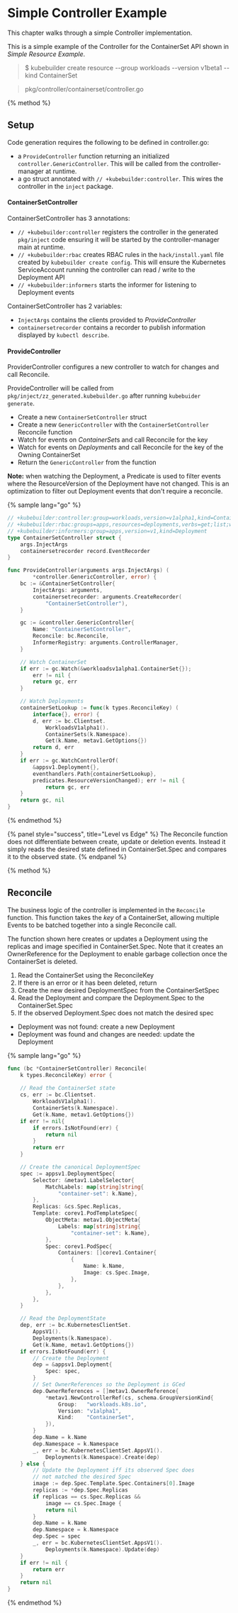 # Simple Controller Example

This chapter walks through a simple Controller implementation.

This is a simple example of the Controller for the ContainerSet API shown in *Simple Resource Example*.

> $ kubebuilder create resource --group workloads --version v1beta1 --kind ContainerSet

> pkg/controller/containerset/controller.go

{% method %}
## Setup

Code generation requires the following to be defined in controller.go:
 
- a `ProvideController` function returning an initialized `controller.GenericController`.  This
  will be called from the controller-manager at runtime.
- a go struct annotated with `// +kubebuilder:controller`.  This wires the controller in the `inject` package.

#### ContainerSetController

ContainerSetController has 3 annotations:

- `// +kubebuilder:controller` registers the controller in the generated `pkg/inject` code ensuring it will be
  started by the controller-manager main at runtime.
- `// +kubebuilder:rbac` creates RBAC rules in the `hack/install.yaml` file created by `kubebuilder create config`.
  This will ensure the Kubernetes ServiceAccount running the controller can read / write to the Deployment API
- `// +kubebuilder:informers` starts the informer for listening to Deployment events

ContainerSetController has 2 variables:

- `InjectArgs` contains the clients provided to *ProvideController*
- `containersetrecorder` contains a recorder to publish information displayed by `kubectl describe`.

#### ProvideController

ProviderController configures a new controller to watch for changes and call Reconcile.

ProvideController will be called from `pkg/inject/zz_generated.kubebuilder.go` after running `kubebuider generate`.

- Create a new `ContainerSetController` struct
- Create a new `GenericController` with the `ContainerSetController` Reconcile function
- Watch for events on *ContainerSet*s and call Reconcile for the key
- Watch for events on *Deployment*s and call Reconcile for the key of the Owning ContainerSet
- Return the `GenericController` from the function

**Note:** when watching the Deployment, a Predicate is used to filter events where the
ResourceVersion of the Deployment have not changed.  This is an optimization to filter
out Deployment events that don't require a reconcile.

{% sample lang="go" %}
```go
// +kubebuilder:controller:group=workloads,version=v1alpha1,kind=ContainerSet,resource=containersets
// +kubebuilder:rbac:groups=apps,resources=deployments,verbs=get;list;watch;create;update;patch;delete
// +kubebuilder:informers:group=apps,version=v1,kind=Deployment
type ContainerSetController struct {
	args.InjectArgs
    containersetrecorder record.EventRecorder
}

func ProvideController(arguments args.InjectArgs) (
	    *controller.GenericController, error) {
    bc := &ContainerSetController{
		InjectArgs: arguments,
        containersetrecorder: arguments.CreateRecorder(
        	"ContainerSetController"),
    }

    gc := &controller.GenericController{
        Name: "ContainerSetController",
        Reconcile: bc.Reconcile,
        InformerRegistry: arguments.ControllerManager,
    }

    // Watch ContainerSet
    if err := gc.Watch(&workloadsv1alpha1.ContainerSet{});
        err != nil {
        return gc, err
    }

    // Watch Deployments
    containerSetLookup := func(k types.ReconcileKey) (
    	interface{}, error) {
        d, err := bc.Clientset.
        	WorkloadsV1alpha1().
        	ContainerSets(k.Namespace).
        	Get(k.Name, metav1.GetOptions{})
        return d, err
    }
    if err := gc.WatchControllerOf(
    	&appsv1.Deployment{}, 
    	eventhandlers.Path{containerSetLookup},
        predicates.ResourceVersionChanged); err != nil {
            return gc, err
    }
    return gc, nil
}
```
{% endmethod %}

{% panel style="success", title="Level vs Edge" %}
The Reconcile function does not differentiate between create, update or deletion events.
Instead it simply reads the desired state defined in ContainerSet.Spec and compares it
to the observed state.
{% endpanel %}

{% method %}
## Reconcile

The business logic of the controller is implemented in the `Reconcile` function.  This function takes the *key* of a
ContainerSet, allowing multiple Events to be batched together into a single Reconcile call.

The function shown here creates or updates a Deployment using the replicas and image specified in
ContainerSet.Spec.  Note that it creates an OwnerReference for the Deployment to enable garbage collection
once the ContainerSet is deleted.

1. Read the ContainerSet using the ReconcileKey
2. If there is an error or it has been deleted, return
3. Create the new desired DeploymentSpec from the ContainerSetSpec
4. Read the Deployment and compare the Deployment.Spec to the ContainerSet.Spec
5. If the observed Deployment.Spec does not match the desired spec
  - Deployment was not found: create a new Deployment
  - Deployment was found and changes are needed: update the Deployment

{% sample lang="go" %}
```go
func (bc *ContainerSetController) Reconcile(
	k types.ReconcileKey) error {
    
    // Read the ContainerSet state
    cs, err := bc.Clientset.
    	WorkloadsV1alpha1().
    	ContainerSets(k.Namespace).
    	Get(k.Name, metav1.GetOptions{})
    if err != nil{
        if errors.IsNotFound(err) {
            return nil
        }
        return err
    }

    // Create the canonical DeploymentSpec
	spec := appsv1.DeploymentSpec{
		Selector: &metav1.LabelSelector{
			MatchLabels: map[string]string{
				"container-set": k.Name},
		},
		Replicas: &cs.Spec.Replicas,
		Template: corev1.PodTemplateSpec{
			ObjectMeta: metav1.ObjectMeta{
				Labels: map[string]string{
					"container-set": k.Name},
			},
			Spec: corev1.PodSpec{
				Containers: []corev1.Container{
					{
						Name: k.Name,
						Image: cs.Spec.Image,
					},
				},
			},
		},
	}

	// Read the DeploymentState
    dep, err := bc.KubernetesClientSet.
    	AppsV1().
    	Deployments(k.Namespace).
    	Get(k.Name, metav1.GetOptions{})
    if errors.IsNotFound(err) {
    	// Create the Deployment
        dep = &appsv1.Deployment{
        	Spec: spec,
		}
		// Set OwnerReferences so the Deployment is GCed
		dep.OwnerReferences = []metav1.OwnerReference{
			*metav1.NewControllerRef(cs, schema.GroupVersionKind{
				Group:   "workloads.k8s.io",
				Version: "v1alpha1",
				Kind:    "ContainerSet",
			}),
		}
		dep.Name = k.Name
		dep.Namespace = k.Namespace
		_, err = bc.KubernetesClientSet.AppsV1().
			Deployments(k.Namespace).Create(dep)
	} else {
		// Update the Deployment iff its observed Spec does
		// not matched the desired Spec
		image := dep.Spec.Template.Spec.Containers[0].Image
		replicas := *dep.Spec.Replicas
		if replicas == cs.Spec.Replicas &&
			image == cs.Spec.Image {
			return nil
		}
		dep.Name = k.Name
		dep.Namespace = k.Namespace
		dep.Spec = spec
		_, err = bc.KubernetesClientSet.AppsV1().
			Deployments(k.Namespace).Update(dep)
	}
    if err != nil {
        return err
    }
    return nil
}
```
{% endmethod %}
